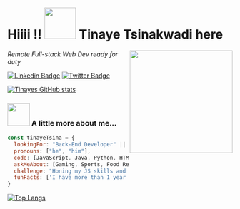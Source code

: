 <h1> Hiiii !! <img src="https://media.giphy.com/media/MGk7atGEkgm71ZAkTv/giphy.gif" width="70"> Tinaye Tsinakwadi here</h1>
<img align='right' src="https://media.giphy.com/media/dWxO36Jzd6bTSt5dIY/giphy.gif" width="230">
<p><em>Remote Full-stack Web Dev ready for duty</em></p>

[![Linkedin Badge](https://img.shields.io/badge/-Tinaye%20Tsinakwadi-red?style=for-the-badge&logo=linkedin&link=https://www.linkedin.com/in/tinayetsina/)](https://www.linkedin.com/in/tinayetsina/)
[![Twitter Badge](https://img.shields.io/badge/-@TinayeT-1ca0f1?style=for-the-badge&labelColor=1ca0f1&logo=twitter&logoColor=white&link=https://twitter.com/TinayeT)](https://twitter.com/TinayeT)

[![Tinayes GitHub stats](https://github-readme-stats.vercel.app/api?username=tinatsina)](https://github.com/anuraghazra/github-readme-stats)

### <img src="https://media.giphy.com/media/kbVuid1Ak3uEHJUMVO/giphy.gif" width="50"> A little more about me...  

```javascript
const tinayeTsina = {
  lookingFor: "Back-End Developer" || "Full-stack web developer",
  pronouns: ["he", "him"],
  code: [JavaScript, Java, Python, HTML/CSS],
  askMeAbout: [Gaming, Sports, Food Recipes, Chill Lofi Music],
  challenge: "Honing my JS skills and mastering React",
  funFacts: ['I have more than 1 year work experience in Embedded Systems and PCB design' && 'Masters in Comp Science']
}
```

[![Top Langs](https://github-readme-stats.vercel.app/api/top-langs/?username=tinatsina)](https://github.com/anuraghazra/github-readme-stats)

<!---
tinatsina/tinatsina is a ✨ special ✨ repository because its `README.md` (this file) appears on your GitHub profile.
You can click the Preview link to take a look at your changes.
--->
